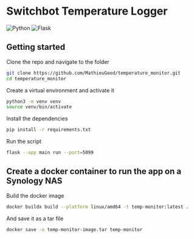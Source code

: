 # Switchbot Temperature Logger

![Python](https://img.shields.io/badge/python-3670A0?style=for-the-badge&logo=python&logoColor=ffdd54) ![Flask](https://img.shields.io/badge/flask-%23000.svg?style=for-the-badge&logo=flask&logoColor=white)

## Getting started

Clone the repo and navigate to the folder

```bash
git clone https://github.com/MathieuGood/temperature_monitor.git
cd temperature_monitor
```

Create a virtual environment and activate it

```bash
python3 -m venv venv
source venv/bin/activate
```

Install the dependencies

```bash
pip install -r requirements.txt
```

Run the script

```bash
flask --app main run --port=5099
```

## Create a docker container to run the app on a Synology NAS

Build the docker image

```bash
docker buildx build --platform linux/amd64 -t temp-monitor:latest .
```

And save it as a tar file

```bash
docker save -o temp-monitor-image.tar temp-monitor
```
